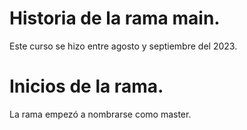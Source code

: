 # Historia de la rama main.

Este curso se hizo entre agosto y septiembre del 2023.

# Inicios de la rama.

La rama empezó a nombrarse como master.
